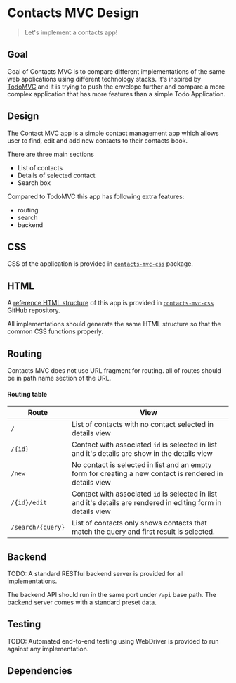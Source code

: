 # Contacts MVC Design

> Let's implement a contacts app!

## Goal
Goal of Contacts MVC is to compare different implementations of the same web
applications using different technology stacks. It's inspired by
[TodoMVC](http://todomvc.com/) and it is trying to push the envelope further
and compare a more complex application that has more features than a simple Todo
Application.

## Design
The Contact MVC app is a simple contact management app which allows user to find,
edit and add new contacts to their contacts book.

There are three main sections
* List of contacts
* Details of selected contact
* Search box

Compared to TodoMVC this app has following extra features:
* routing
* search
* backend

## CSS
CSS of the application is provided in
[`contacts-mvc-css`](https://www.npmjs.com/package/contacts-mvc-css) package.

## HTML
A [reference HTML structure](#TODO) of this app is provided in
[`contacts-mvc-css`](https://github.com/contacts-mvc/contacts-mvc-css) GitHub repository.

All implementations should generate the same HTML structure so that the common CSS
functions properly.

## Routing
Contacts MVC does not use URL fragment for routing. all of routes should be in path name
section of the URL.

#### Routing table

| Route             | View                                                                                                           |
|-------------------|----------------------------------------------------------------------------------------------------------------|
| `/`               | List of contacts with no contact selected in details view                                                      |
| `/{id}`           | Contact with associated `id` is selected in list and it's details are show in the details view                 |
| `/new`            | No contact is selected in list and an empty form for creating a new contact is rendered in details view        |
| `/{id}/edit`      | Contact with associated `id` is selected in list and it's details are rendered in editing form in details view |
| `/search/{query}` | List of contacts only shows contacts that match the query and first result is selected.                        |

## Backend
TODO: A standard RESTful backend server is provided for all implementations.

The backend API should run in the same port under `/api` base path. The backend
server comes with a standard preset data.

## Testing
TODO: Automated end-to-end testing using WebDriver is provided to run against any implementation.

## Dependencies